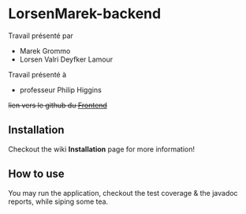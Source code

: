 # LorsenMarek-backend

Travail présenté par
- Marek Grommo
- Lorsen Valri Deyfker Lamour

Travail présenté à
- professeur Philip Higgins

~~lien vers le github du [Frontend](https://github.com/MarekGromko/LorsenMarek-frontend)~~

## Installation

Checkout the wiki **Installation** page for more information!

## How to use

You may run the application, checkout the test coverage & the javadoc reports, while siping some tea.
